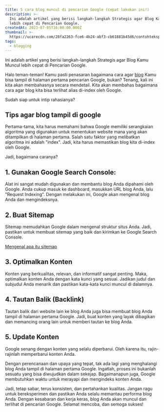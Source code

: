 ```yaml
---
title: 5 cara blog muncul di pencarian Google (cepat lakukan ini!)
description: >-
  Ini adalah artikel yang berisi langkah-langkah Strategis agar Blog Kamu Muncul
  lebih cepat di Pencarian Google. 
createdAt: 2023-07-05T16:00:00.000Z
thumbnail: >-
  https://ucarecdn.com/28fa2263-fce6-4b24-abf3-cb61881b45d6/contohteksprosedur.png
tags:
  - blogging
---
```


Ini adalah artikel yang berisi langkah-langkah Strategis agar Blog Kamu Muncul lebih cepat di Pencarian Google. 

Halo teman-teman! Kamu pasti penasaran bagaimana cara agar [blog](/blog/apa-itu-blogging) Kamu bisa tampil di halaman pertama pencarian Google, bukan? Tenang, kali ini kita akan membahasnya secara mendetail. Kita akan membahas bagaimana cara agar blog kita bisa terlihat alias di-index oleh Google. 

Sudah siap untuk intip rahasianya? 

## Tips agar blog tampil di google

Pertama-tama, kita harus memahami bahwa Google memiliki serangkaian algoritma yang digunakan untuk menentukan website mana yang akan ditampilkan di halaman pertama. Salah satu faktor yang melibatkan algoritma ini adalah "index". Jadi, kita harus memastikan blog kita di-index oleh Google.

Jadi, bagaimana caranya?

## 1. Gunakan Google Search Console: 

Alat ini sangat mudah digunakan dan membantu blog Anda dipahami oleh Google. Anda cukup masuk ke dashboard, masukkan URL blog Anda, lalu "Request Indexing". Dengan melakukan ini, Google akan mengenal blog Anda dan mengindeksnya.

## 2. Buat Sitemap

Sitemap memudahkan Google dalam mengenal struktur situs Anda. Jadi, pastikan untuk membuat sitemap yang baik dan kirimkan ke Google Search Console.

[Mengenal apa itu sitemap](https://bikin.space/blog/mengenal-apa-itu-sitemap)

## 3. Optimalkan Konten

Konten yang berkualitas, relevan, dan informatif sangat penting. Maka, optimalkan konten Anda dengan kata kunci yang sesuai. Jadikan judul dan subjudul Anda menarik dan pastikan kata-kata kunci muncul di dalamnya.

## 4. Tautan Balik (Backlink)

Tautan balik dari website lain ke blog Anda juga bisa membuat blog Anda tampil di halaman pertama Google. Jadi, buat konten yang layak dibagikan dan memancing orang lain untuk memberi tautan ke blog Anda.

## 5. Update Konten

Google senang dengan konten yang selalu diperbarui. Oleh karena itu, rajin-rajinlah memperbarui konten Anda.

Dengan perencanaan dan upaya yang tepat, tak ada lagi yang menghalangi blog Anda tampil di halaman pertama Google. Ingatlah, proses ini bukanlah sesuatu yang bisa diwujudkan dalam sekejap. Bagaimanapun juga, Google membutuhkan waktu untuk merayapi dan mengindeks konten Anda.

Jadi, tetap sabar, terus konsisten, dan pertahankan kualitas. Jangan ragu untuk bereksperimen dan pastikan Anda selalu memantau performa blog Anda. Dengan kesabaran dan kerja keras, blog Anda akan muncul dan terlihat di pencarian Google. Selamat mencoba, dan semoga sukses!
